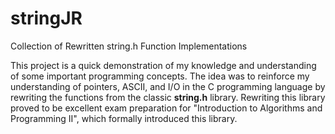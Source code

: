 # stringJR
Collection of Rewritten string.h Function Implementations

This project is a quick demonstration of my knowledge and understanding of some important programming concepts. The idea was to reinforce my understanding of pointers, ASCII, and I/O in the C programming language by rewriting the functions from the classic <b>string.h</b> library. Rewriting this library proved to be excellent exam preparation for "Introduction to Algorithms and Programming II", which formally introduced this library.
